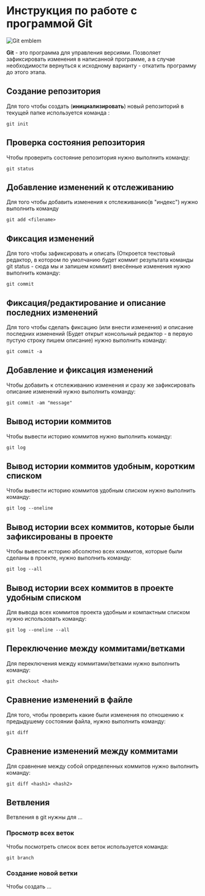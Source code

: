 # Инструкция по работе с программой Git

![Git emblem](git.png)

**Git** - это программа для управления версиями. Позволяет зафиксировать изменения в написанной программе, а в случае необходимости вернуться к исходному варианту - откатить программу до этого этапа.

## Создание репозитория

Для того чтобы создать (**инициализировать**) новый репозиторий в текущей папке используется команда :

    git init
 
 ## Проверка состояния репозитория

 Чтобы проверить состояние репозитория нужно выполнить команду:
    
    git status

## Добавление изменений к отслеживанию

Для того чтобы добавить изменения к отслеживанию(в "индекс") нужно выполнить команду 

    git add <filename>

## Фиксация изменений

Для того чтобы зафиксировать и описать (Откроется текстовый редактор, в котором по умолчанию будет коммит результата команды git status - сюда мы и запишем коммит) внесённые изменения нужно выполнить команду:

    git commit

## Фиксация/редактирование и описание последних изменений

Для того чтобы сделать фиксацию (или внести изменения) и описание последних изменений (Будет открыт консольный редактор - в первую пустую строку пишем описание) нужно выполнить команду:

    git commit -a

## Добавление и фиксация изменений

Чтобы добавить к отслеживанию изменения и сразу же зафиксировать описание изменений нужно выполнить команду:

    git commit -am "message"

## Вывод истории коммитов

Чтобы вывести историю коммитов нужно выполнить команду:

    git log

## Вывод истории коммитов удобным, коротким списком

Чтобы вывести историю коммитов удобным списком нужно выполнить команду:

    git log --oneline

## Вывод истории всех коммитов, которые были зафиксированы в проекте

Чтобы вывести историю абсолютно всех коммитов, которые были сделаны в проекте, нужно выполнить команду:

    git log --all

## Вывод истории всех коммитов в проекте удобным списком

Для вывода всех коммитов проекта удобным и компактным списком нужно использовать команду:

    git log --oneline --all

## Переключение между коммитами/ветками

Для переключения между коммитами/ветками нужно выполнить команду:

    git checkout <hash>

## Сравнение изменений в файле

Для того, чтобы проверить какие были изменения по отношению к предыдушему состоянии файла, нужно выполнить команду: 

    git diff

## Сравнение изменений между коммитами

Для сравнение между собой определенных коммитов нужно выполнить команду:

    git diff <hash1> <hash2>

## Ветвления

Ветвления в git нужны для ...

### Просмотр всех веток

Чтобы посмотреть список всех веток используется команда:

    git branch

### Создание новой ветки

Чтобы создать ...



